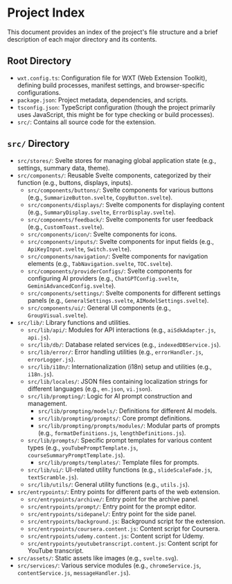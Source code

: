 # Project Index

This document provides an index of the project's file structure and a brief description of each major directory and its contents.

## Root Directory

- `wxt.config.ts`: Configuration file for WXT (Web Extension Toolkit), defining build processes, manifest settings, and browser-specific configurations.
- `package.json`: Project metadata, dependencies, and scripts.
- `tsconfig.json`: TypeScript configuration (though the project primarily uses JavaScript, this might be for type checking or build processes).
- `src/`: Contains all source code for the extension.

## `src/` Directory

- `src/stores/`: Svelte stores for managing global application state (e.g., settings, summary data, theme).
- `src/components/`: Reusable Svelte components, categorized by their function (e.g., buttons, displays, inputs).
  - `src/components/buttons/`: Svelte components for various buttons (e.g., `SummarizeButton.svelte`, `CopyButton.svelte`).
  - `src/components/displays/`: Svelte components for displaying content (e.g., `SummaryDisplay.svelte`, `ErrorDisplay.svelte`).
  - `src/components/feedback/`: Svelte components for user feedback (e.g., `CustomToast.svelte`).
  - `src/components/icon/`: Svelte components for icons.
  - `src/components/inputs/`: Svelte components for input fields (e.g., `ApiKeyInput.svelte`, `Switch.svelte`).
  - `src/components/navigation/`: Svelte components for navigation elements (e.g., `TabNavigation.svelte`, `TOC.svelte`).
  - `src/components/providerConfigs/`: Svelte components for configuring AI providers (e.g., `ChatGPTConfig.svelte`, `GeminiAdvancedConfig.svelte`).
  - `src/components/settings/`: Svelte components for different settings panels (e.g., `GeneralSettings.svelte`, `AIModelSettings.svelte`).
  - `src/components/ui/`: General UI components (e.g., `GroupVisual.svelte`).
- `src/lib/`: Library functions and utilities.
  - `src/lib/api/`: Modules for API interactions (e.g., `aiSdkAdapter.js`, `api.js`).
  - `src/lib/db/`: Database related services (e.g., `indexedDBService.js`).
  - `src/lib/error/`: Error handling utilities (e.g., `errorHandler.js`, `errorLogger.js`).
  - `src/lib/i18n/`: Internationalization (i18n) setup and utilities (e.g., `i18n.js`).
  - `src/lib/locales/`: JSON files containing localization strings for different languages (e.g., `en.json`, `vi.json`).
  - `src/lib/prompting/`: Logic for AI prompt construction and management.
    - `src/lib/prompting/models/`: Definitions for different AI models.
    - `src/lib/prompting/prompts/`: Core prompt definitions.
    - `src/lib/prompting/prompts/modules/`: Modular parts of prompts (e.g., `formatDefinitions.js`, `lengthDefinitions.js`).
  - `src/lib/prompts/`: Specific prompt templates for various content types (e.g., `youTubePromptTemplate.js`, `courseSummaryPromptTemplate.js`).
    - `src/lib/prompts/templates/`: Template files for prompts.
  - `src/lib/ui/`: UI-related utility functions (e.g., `slideScaleFade.js`, `textScramble.js`).
  - `src/lib/utils/`: General utility functions (e.g., `utils.js`).
- `src/entrypoints/`: Entry points for different parts of the web extension.
  - `src/entrypoints/archive/`: Entry point for the archive panel.
  - `src/entrypoints/prompt/`: Entry point for the prompt editor.
  - `src/entrypoints/sidepanel/`: Entry point for the side panel.
  - `src/entrypoints/background.js`: Background script for the extension.
  - `src/entrypoints/coursera.content.js`: Content script for Coursera.
  - `src/entrypoints/udemy.content.js`: Content script for Udemy.
  - `src/entrypoints/youtubetranscript.content.js`: Content script for YouTube transcript.
- `src/assets/`: Static assets like images (e.g., `svelte.svg`).
- `src/services/`: Various service modules (e.g., `chromeService.js`, `contentService.js`, `messageHandler.js`).
